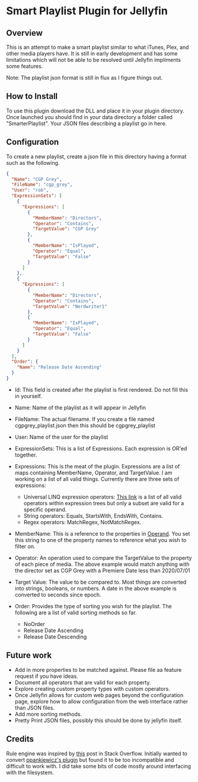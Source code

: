 # Smart Playlist Plugin for Jellyfin

## Overview

This is an attempt to make a smart playlist similar to what iTunes, Plex, and other media players have. It is still in early development and has some limitations which will not be able to be resolved until Jellyfin impliments some features.

Note: The playlist json format is still in flux as I figure things out.

## How to Install

To use this plugin download the DLL and place it in your plugin directory. Once launched you should find in your data directory a folder called "SmarterPlaylist". Your JSON files describing a playlist go in here.

## Configuration

To create a new playlist, create a json file in this directory having a format such as the following.

```json
{
  "Name": "CGP Grey",
  "FileName": "cgp_grey",
  "User": "rob",
  "ExpressionSets": [
    {
      "Expressions": [
        {
          "MemberName": "Directors",
          "Operator": "Contains",
          "TargetValue": "CGP Grey"
        },
        {
          "MemberName": "IsPlayed",
          "Operator": "Equal",
          "TargetValue": "False"
        }
      ]
    },
    {
      "Expressions": [
        {
          "MemberName": "Directors",
          "Operator": "Contains",
          "TargetValue": "Nerdwriter1"
        },
        {
          "MemberName": "IsPlayed",
          "Operator": "Equal",
          "TargetValue": "False"
        }
      ]
    }
  ],
  "Order": {
    "Name": "Release Date Ascending"
  }
}
```

- Id: This field is created after the playlist is first rendered. Do not fill this in yourself.
- Name: Name of the playlist as it will appear in Jellyfin
- FileName: The actual filename. If you create a file named cgpgrey_playlist.json then this should be cgpgrey_playlist
- User: Name of the user for the playlist
- ExpressionSets: This is a list of Expressions. Each expression is OR'ed together.
- Expressions: This is the meat of the plugin. Expressions are a list of maps containing MemberName, Operator, and TargetValue. I am working on a list of all valid things. Currently there are three sets of expressions:

  - Universal LINQ expression operators: [This link](https://docs.microsoft.com/en-us/dotnet/api/system.linq.expressions.expressiontype?redirectedfrom=MSDN&view=net-5.0) is a list of all valid operators within expression trees but only a subset are valid for a specific operand.
  - String operators: Equals, StartsWith, EndsWith, Contains.
  - Regex operators: MatchRegex, NotMatchRegex.

- MemberName: This is a reference to the properties in [Operand](https://github.com/ankenyr/jellyfin-SmarterPlaylist-plugin/blob/master/Jellyfin.Plugin.SmarterPlaylist/QueryEngine/Operand.cs "Operand"). You set this string to one of the property names to reference what you wish to filter on.
- Operator: An operation used to compare the TargetValue to the property of each piece of media. The above example would match anything with the director set as CGP Grey with a Premiere Date less than 2020/07/01
- Target Value: The value to be compared to. Most things are converted into strings, booleans, or numbers. A date in the above example is converted to seconds since epoch.

- Order: Provides the type of sorting you wish for the playlist. The following are a list of valid sorting methods so far.
  - NoOrder
  - Release Date Ascending
  - Release Date Descending

## Future work

- Add in more properties to be matched against. Please file aa feature request if you have ideas.
- Document all operators that are valid for each property.
- Explore creating custom property types with custom operators.
- Once Jellyfin allows for custom web pages beyond the configuration page, explore how to allow configuration from the web interface rather than JSON files.
- Add more sorting methods.
- Pretty Print JSON files, possibly this should be done by jellyfin itself.

## Credits

Rule engine was inspired by [this](https://stackoverflow.com/questions/6488034/how-to-implement-a-rule-engine "this") post in Stack Overflow.
Initially wanted to convert [ppankiewicz's plugin](https://github.com/ppankiewicz/Emby.SmarterPlaylist.Plugin "ppankiewicz's plugin") but found it to be too incompatible and difficult to work with. I did take some bits of code mostly around interfacing with the filesystem.
